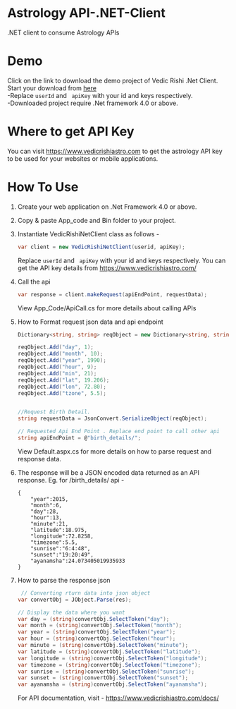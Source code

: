 # Astrology API-.NET-Client
.NET client to consume Astrology APIs

# Demo
Click on the link to download the demo project of Vedic Rishi .Net Client.<br />
Start your download from <a href="https://www.vedicrishiastro.com/developers/DotNetApiClient.zip">here</a> <br />
-Replace ``` userId ``` and ``` apiKey``` with your id and keys respectively.<br />
-Downloaded project require .Net framework 4.0 or above.

# Where to get API Key
You can visit https://www.vedicrishiastro.com to get the astrology API key to be used for your websites or mobile applications.

# How To Use
1. Create your web application on .Net Framework 4.0 or above.
2. Copy & paste App_code and Bin folder to your project.
3. Instantiate VedicRishiNetClient class as follows -

    ```C#
    var client = new VedicRishiNetClient(userid, apiKey);
    ```
    Replace ``` userId ``` and ``` apiKey``` with your id and keys respectively.
    You can get the API key details from https://www.vedicrishiastro.com/

4. Call the api
   ```C#
   var response = client.makeRequest(apiEndPoint, requestData);
   ```
   View App_Code/ApiCall.cs for more details about calling APIs

5. How to Format request json data and api endpoint
    ```C#
    Dictionary<string, string> reqObject = new Dictionary<string, string>();

    reqObject.Add("day", 1);
    reqObject.Add("month", 10);
    reqObject.Add("year", 1990);
    reqObject.Add("hour", 9);
    reqObject.Add("min", 21);
    reqObject.Add("lat", 19.206);
    reqObject.Add("lon", 72.80);
    reqObject.Add("tzone", 5.5);


    //Request Birth Detail.
    string requestData = JsonConvert.SerializeObject(reqObject);

    // Requested Api End Point . Replace end point to call other api
    string apiEndPoint = @"birth_details/";

    ```
    View Default.aspx.cs for more details on how to parse request and response data.

6. The response will be a JSON encoded data returned as an API response. Eg. for /birth_details/ api -

    ```JS
    {
        "year":2015,
        "month":6,
        "day":28,
        "hour":13,
        "minute":21,
        "latitude":18.975,
        "longitude":72.8258,
        "timezone":5.5,
        "sunrise":"6:4:48",
        "sunset":"19:20:49",
        "ayanamsha":24.073405019935933
    }
    ```

7. How to parse the response json

    ```C#
     // Converting rturn data into json object
    var convertObj = JObject.Parse(res);

    // Display the data where you want
    var day = (string)convertObj.SelectToken("day");
    var month = (string)convertObj.SelectToken("month");
    var year = (string)convertObj.SelectToken("year");
    var hour = (string)convertObj.SelectToken("hour");
    var minute = (string)convertObj.SelectToken("minute");
    var latitude = (string)convertObj.SelectToken("latitude");
    var longitude = (string)convertObj.SelectToken("longitude");
    var timezone = (string)convertObj.SelectToken("timezone");
    var sunrise = (string)convertObj.SelectToken("sunrise");
    var sunset = (string)convertObj.SelectToken("sunset");
    var ayanamsha = (string)convertObj.SelectToken("ayanamsha");
    ```

    For API documentation, visit - https://www.vedicrishiastro.com/docs/
